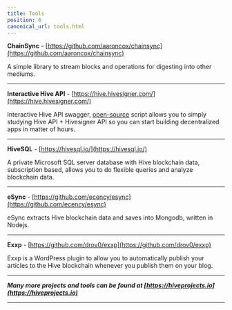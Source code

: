 ```yaml
---
title: Tools
position: 6
canonical_url: tools.html
---
```


**ChainSync** - [https://github.com/aaroncox/chainsync](https://github.com/aaroncox/chainsync)

A simple library to stream blocks and operations for digesting into other mediums.

---

**Interactive Hive API** - [https://hive.hivesigner.com/](https://hive.hivesigner.com/)

Interactive Hive API swagger, [open-source](https://github.com/ledgerconnect/hiveapi) script allows you to simply studying Hive API + Hivesigner API so you can start building decentralized apps in matter of hours.

---

**HiveSQL** - [https://hivesql.io/](https://hivesql.io/)

A private Microsoft SQL server database with Hive blockchain data, subscription based, allows you to do flexible queries and analyze blockchain data.

---

**eSync** - [https://github.com/ecency/esync](https://github.com/ecency/esync)

eSync extracts Hive blockchain data and saves into Mongodb, written in Nodejs.

---

**Exxp** - [https://github.com/drov0/exxp](https://github.com/drov0/exxp)

Exxp is a WordPress plugin to allow you to automatically publish your articles to the Hive blockchain whenever you publish them on your blog.

---

_**Many more projects and tools can be found at [https://hiveprojects.io](https://hiveprojects.io)**_

---
